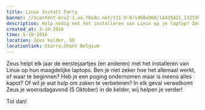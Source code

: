 ```yaml
---
title: Linux Install Party
banner: //scontent-bru2-1.xx.fbcdn.net/t31.0-8/s960x960/14435421_1323382324339471_2958587023924328526_o.jpg
description: Hulp nodig met het installeren van Linux op je laptop? Zeus helpt je graag!
created_at: 3-10-2016
time: 5-10-2016
location: Zeus kelder, S9
locationlink: Sterre,Ghent Belgium
---
```


Zeus helpt elk jaar de eerstejaartjes (en anderen) met het installeren van Linux op hun maagdelijke laptops.
Ben je niet zeker hoe het allemaal werkt, of waar te beginnen?
Heb je een poging ondernomen maar is ineens alles kapot?
Of wil je wat hulp om zaken te verbeteren?
In elk geval verwelkomt Zeus je woensdagavond (5 Oktober) in de kelder, wij helpen je verder!

Tot dan!
